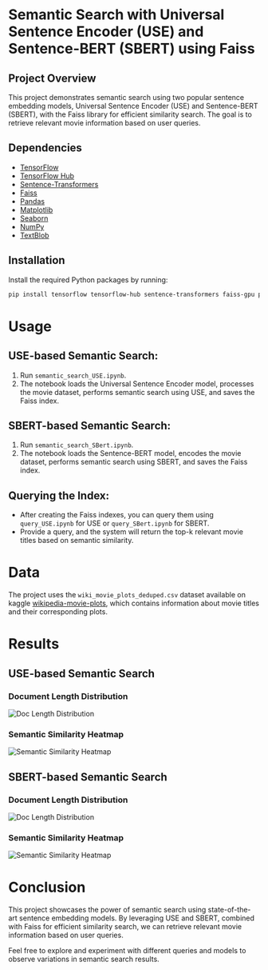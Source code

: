# Semantic Search with Universal Sentence Encoder (USE) and Sentence-BERT (SBERT) using Faiss

## Project Overview

This project demonstrates semantic search using two popular sentence embedding models, Universal Sentence Encoder (USE) and Sentence-BERT (SBERT), with the Faiss library for efficient similarity search. The goal is to retrieve relevant movie information based on user queries.

## Dependencies

- [TensorFlow](https://www.tensorflow.org/)
- [TensorFlow Hub](https://www.tensorflow.org/hub)
- [Sentence-Transformers](https://www.sbert.net/)
- [Faiss](https://github.com/facebookresearch/faiss)
- [Pandas](https://pandas.pydata.org/)
- [Matplotlib](https://matplotlib.org/)
- [Seaborn](https://seaborn.pydata.org/)
- [NumPy](https://numpy.org/)
- [TextBlob](https://textblob.readthedocs.io/)

## Installation

Install the required Python packages by running:

```bash
pip install tensorflow tensorflow-hub sentence-transformers faiss-gpu pandas matplotlib seaborn numpy textblob
```

# Usage

## USE-based Semantic Search:

1. Run `semantic_search_USE.ipynb`.
2. The notebook loads the Universal Sentence Encoder model, processes the movie dataset, performs semantic search using USE, and saves the Faiss index.

## SBERT-based Semantic Search:

1. Run `semantic_search_SBert.ipynb`.
2. The notebook loads the Sentence-BERT model, encodes the movie dataset, performs semantic search using SBERT, and saves the Faiss index.

## Querying the Index:

- After creating the Faiss indexes, you can query them using `query_USE.ipynb` for USE or `query_SBert.ipynb` for SBERT.
- Provide a query, and the system will return the top-k relevant movie titles based on semantic similarity.

# Data

The project uses the `wiki_movie_plots_deduped.csv` dataset available on kaggle [wikipedia-movie-plots](https://www.kaggle.com/datasets/jrobischon/wikipedia-movie-plots), which contains information about movie titles and their corresponding plots.

# Results

## USE-based Semantic Search

### Document Length Distribution

![Doc Length Distribution](path_to_graph)

### Semantic Similarity Heatmap

![Semantic Similarity Heatmap](path_to_graph)

## SBERT-based Semantic Search

### Document Length Distribution

![Doc Length Distribution](path_to_graph)

### Semantic Similarity Heatmap

![Semantic Similarity Heatmap](path_to_graph)

# Conclusion

This project showcases the power of semantic search using state-of-the-art sentence embedding models. By leveraging USE and SBERT, combined with Faiss for efficient similarity search, we can retrieve relevant movie information based on user queries.

Feel free to explore and experiment with different queries and models to observe variations in semantic search results.

